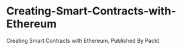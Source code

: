 # Creating-Smart-Contracts-with-Ethereum
Creating Smart Contracts with Ethereum, Published By Packt
